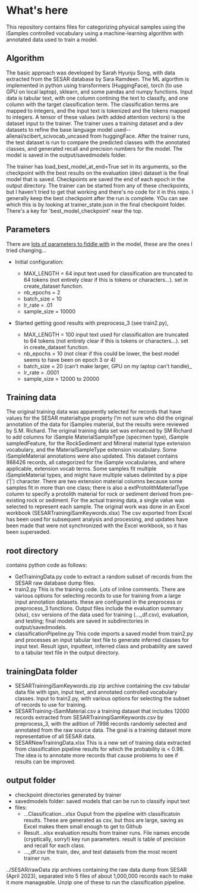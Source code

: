 # What's here

This repository contains files for categorizing physical samples using the iSamples controlled vocabulary using a machine-learning algorithm with annotated data used to train a model.

## Algorithm
The basic approach was developed by Sarah Hyunju Song, with data extracted from the SESAR database by Sara Ramdeen.  The ML algorthm is implemented in python using transformers (HuggingFace), torch (to use GPU on local laptop), sklearn, and some pandas and numpy functions. Input data is tabular text, with one column contining the text to classify, and one column with the target classification term. The classification terms are mapped to integers, and the input text is tokenized and the tokens mapped to integers. A tensor of these values (with added attention vectors) is the dataset input to the trainer. The trainer uses a training dataset and a dev datasets to refine the base language model used-- allenai/scibert_scivocab_uncased from huggingFace. After the trainer runs, the test dataset is run to compare the predicted classes with the annotated classes, and generated recall and precision numbers for the model.  The model is saved in the output/savedmodels folder.

The trainer has load_best_model_at_end=True set in its arguments, so the checkpoint with the best results on the evaluation (dev) dataset is the final model that is saved. Checkpoints are saved the end of each epoch in the output directory.   The trainer can be started from any of these checkpoints, but I haven't tried to get that working and there's no code for it in this repo.  I generally keep the best checkpoint after the run is complete. YOu can see which this is by looking at trainer_state.json in the final checkpoint folder. There's a key for 'best_model_checkpoint' near the top.

## Parameters
There are [lots of parameters to fiddle with](https://huggingface.co/docs/transformers/v4.34.0/en/main_classes/trainer#transformers.TrainingArguments) in the model, these are the ones I tried changing... 
- Initial configuration:
    - MAX_LENGTH = 64  input text used for classification are truncated to 64 tokens (not entirely clear if this is tokens or characters...). set in create_dataset function.
    - nb_epochs =  2 
    - batch_size = 10 
    - lr_rate = .01
    - sample_size = 10000
	 
- Started getting good results with preprocess_3 (see train2.py), 
    - MAX_LENGTH = 100  input text used for classification are truncated to 64 tokens (not entirely clear if this is tokens or characters...). set in create_dataset function.
    - nb_epochs =  10  (not clear if this could be lower, the best model seems to have been on epoch 3 or 4) 
    - batch_size = 20 (can't make larger, GPU on my laptop can't handle)_
    - lr_rate = .0001
    - sample_size = 12000 to 20000
	 
## Training data
The original training data was apparently selected for records that have values for the SESAR materialtype property  I'm not sure who did the original annotation of the data for iSamples material, but the results were reviewed by S.M. Richard. The original training data set was enhanced by SM Richard to add columns for iSample MaterialSampleType (specimen type), iSample sampledFeature, for the RockSediment and Mineral material type extension vocabulary, and the MaterialSampleType extension vocabulary.  Some iSampleMaterial annotations were also updated. 
This dataset contains 988426 records, all categorized for  the iSample vocabularies, and where applicable, extension vocab terms. Some samples fit multiple iSampleMaterial types, and might have multiple values delimited by a pipe ('|') character.  There are two extension material columns because some samples fit in more than one class; there is also a extProtolithMaterialType column to specify a protolith material for rock or sediment derived from pre-existing rock or sediment. For the actual training data, a single value was selected to represent each sample. The original work was done in an Excel workbook (SESARTrainingiSamKeywords.xlsx) The csv exported from Excel has been used for subsequent analysis and processing, and updates have been made that were not synchronized with the Excel workbook, so it has been superseded.


## root directory 
contains python code as follows:

- GetTrainingData.py  code to extract a random subset of records from the SESAR raw database dump files.
- train2.py  This is the training code.  Lots of inline comments. There are various options for selecting records to use for training from a large input annotation datasets. these are configured in the preprocess or preprocess_3 functions. Output files include the evaluation summary (xlsx), csv versions of the data used for training (..._df.csv), evaluation, and testing; final models are saved in subdirectories in output/savedmodels.
- classificationPipeline.py  This code imports a saved model from train2.py and processes an input tabular text file to generate inferred classes for input text. Result igsn, inputtext, inferred class and probability are saved to a tabular text file in the output directory.
	
## trainingData folder
- SESARTrainingiSamKeywords.zip zip archive containing the csv tabular data file with igsn, input text,  and annotated controlled vocabulary classes. Input to train2.py, with various options for selecting the subset of records to use for training. 
- SESARTraining-iSamMaterial.csv a training dataset that includes 12000 records extracted from SESARTrainingiSamKeywords.csv by preprocess_3, with the adition of 7998 records randomly selected and annotated from the raw source data. The goal is a training dataset more representative of all SESAR data.
- SESARNewTrainingData.xlsx  This is a new set of training data extracted from classification pipeline results for which the probability is < 0.98.  The idea is to annotate more records that cause problems to see if results can be improved.

## output folder
- checkpoint directories generated by trainer
- savedmodels folder:  saved models that can be run to classify input text
- files: 
    - ...Classification...xlsx  Ouput from the pipeline with classificatoin results. These are generated as csv, but thos are large, saving as Excel makes them small enough to get to Github
    - Result...xlsx  evaluation results from trainer runs. File names encode (cryptically, sorry!) key run parameters. result is table of precision and recall for each class. 
    - ..._df.csv  the train, dev, and test datasets from the most recent trainer run.
		

../SESAR/rawData
	zip archives containing the raw data dump from SESAR (April 2023), separated into 5 files of about 1,000,000 records each to make it more manageable.  Unzip one of these to run the classification pipeline.